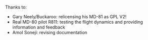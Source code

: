 Thanks to:
- Gary Neely/Buckaroo: relicensing his MD-81 as GPL V2!
- Real MD-80 pilot R811: testing the flight dynamics and providing information and feedback
- Amol Soneji: revising documentation